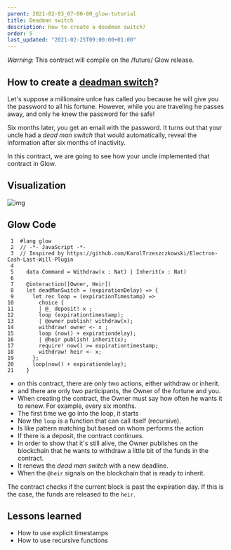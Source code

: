 ```yaml
---
parent: 2021-02-03_07-00-00_glow-tutorial
title: Deadman switch
description: How to create a deadman switch?
order: 5
last_updated: "2021-02-25T09:00:00+01:00"
---
```


*Warning:* This contract will compile on the /future/ Glow release.


## How to create a [deadman switch](https://gitlab.com/mukn/glow/-/blob/master/future/deadmanswitch.glow)?

Let's suppose a millionaire unlce has called you because he will give you the password to all his fortune.
However, while you are traveling he passes away, and only he knew the password for the safe!

Six months later, you get an email with the password.
It turns out that your uncle had a *dead man switch* that would automatically,
reveal the information after six months of inactivity.

In this contract, we are going to see how your uncle implemented that contract in Glow.

## Visualization

![img](https://ucarecdn.com/8b0ba880-443f-4b43-991d-ed5ac2dd2350/deadmanswitch.png)


## Glow Code

     1  #lang glow
     2  // -*- JavaScript -*-
     3  // Inspired by https://github.com/KarolTrzeszczkowski/Electron-Cash-Last-Will-Plugin
     4
     5    data Command = Withdraw(x : Nat) | Inherit(x : Nat)
     6
     7    @interaction([Owner, Heir])
     8    let deadManSwitch = (expirationDelay) => {
     9      let rec loop = (expirationTimestamp) =>
    10        choice {
    11        | @_ deposit! x ;
    12        loop (expirationtimestamp);
    13        | @owner publish! withdraw(x);
    14        withdraw! owner <- x ;
    15        loop (now() + expirationdelay);
    16        | @heir publish! inherit(x);
    17        require! now() >= expirationtimestamp;
    18        withdraw! heir <- x;
    19      };
    20      loop(now() + expirationdelay);
    21    }

-    on this contract, there are only two actions, either withdraw or inherit.
-    and there are only two participants, the Owner of the fortune and you.
-    When creating the contract, the Owner must say how often he wants it to renew. For example, every six months.
-    The first time we go into the loop, it starts
-    Now the `loop` is a function that can call itself (recursive).
-    Is like pattern matching but based on whom performs the action
-    If there is a deposit, the contract continues.
-    In order to show that it's still alive, the Owner publishes on the blockchain that he wants to withdraw a little bit of the funds in the contract.
-    It renews the *dead man switch* with a new deadline.
-    When the `@heir` signals on the blockchain that is ready to inherit.

The contract checks if the current block is past the expiration day.
If this is the case, the funds are released to the `heir`.


## Lessons learned

-   How to use explicit timestamps
-   How to use recursive functions
